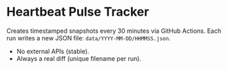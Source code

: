 # Heartbeat Pulse Tracker

Creates timestamped snapshots every 30 minutes via GitHub Actions.
Each run writes a new JSON file: `data/YYYY-MM-DD/HHMMSS.json`.

- No external APIs (stable).
- Always a real diff (unique filename per run).
